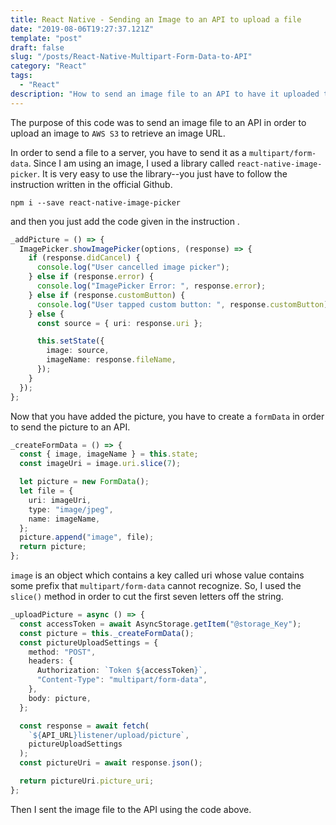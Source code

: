 ```yaml
---
title: React Native - Sending an Image to an API to upload a file
date: "2019-08-06T19:27:37.121Z"
template: "post"
draft: false
slug: "/posts/React-Native-Multipart-Form-Data-to-API"
category: "React"
tags:
  - "React"
description: "How to send an image file to an API to have it uploaded to AWS S3"
---
```


The purpose of this code was to send an image file to an API in order to upload an image to `AWS S3` to retrieve an image URL.

In order to send a file to a server, you have to send it as a `multipart/form-data`. Since I am using an image, I used a library called `react-native-image-picker`. It is very easy to use the library--you just have to follow the instruction written in the official Github.

`npm i --save react-native-image-picker`

and then you just add the code given in the instruction .

```typescript
_addPicture = () => {
  ImagePicker.showImagePicker(options, (response) => {
    if (response.didCancel) {
      console.log("User cancelled image picker");
    } else if (response.error) {
      console.log("ImagePicker Error: ", response.error);
    } else if (response.customButton) {
      console.log("User tapped custom button: ", response.customButton);
    } else {
      const source = { uri: response.uri };

      this.setState({
        image: source,
        imageName: response.fileName,
      });
    }
  });
};
```

Now that you have added the picture, you have to create a `formData` in order to send the picture to an API.

```typescript
_createFormData = () => {
  const { image, imageName } = this.state;
  const imageUri = image.uri.slice(7);

  let picture = new FormData();
  let file = {
    uri: imageUri,
    type: "image/jpeg",
    name: imageName,
  };
  picture.append("image", file);
  return picture;
};
```

`image` is an object which contains a key called uri whose value contains some prefix that `multipart/form-data` cannot recognize. So, I used the `slice()` method in order to cut the first seven letters off the string.

```typescript
_uploadPicture = async () => {
  const accessToken = await AsyncStorage.getItem("@storage_Key");
  const picture = this._createFormData();
  const pictureUploadSettings = {
    method: "POST",
    headers: {
      Authorization: `Token ${accessToken}`,
      "Content-Type": "multipart/form-data",
    },
    body: picture,
  };

  const response = await fetch(
    `${API_URL}listener/upload/picture`,
    pictureUploadSettings
  );
  const pictureUri = await response.json();

  return pictureUri.picture_uri;
};
```

Then I sent the image file to the API using the code above.
